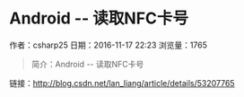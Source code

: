 # Android -- 读取NFC卡号
作者：csharp25
日期：2016-11-17 22:23
浏览量：1765
> 简介：Android -- 读取NFC卡号

 链接：http://blog.csdn.net/lan_liang/article/details/53207765
